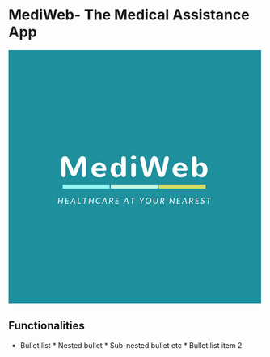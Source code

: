 # MediWeb- The Medical Assistance App #
![Screenshot](img1.png)

## Functionalities ##
* Bullet list
              * Nested bullet
                  * Sub-nested bullet etc
          * Bullet list item 2
